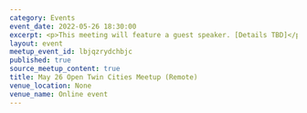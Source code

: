 ```yaml
---
category: Events
event_date: 2022-05-26 18:30:00
excerpt: <p>This meeting will feature a guest speaker. [Details TBD]</p>
layout: event
meetup_event_id: lbjqzrydchbjc
published: true
source_meetup_content: true
title: May 26 Open Twin Cities Meetup (Remote)
venue_location: None
venue_name: Online event
---
```


